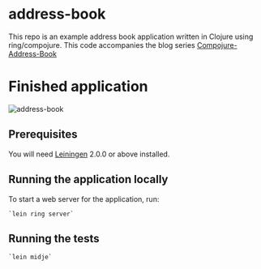 # address-book

This repo is an example address book application written in Clojure using
ring/compojure. This code accompanies the blog series [Compojure-Address-Book](www.jarrodctaylor.com/posts/Compojure-Addredd-Book-Part-1/)

# Finished application

![address-book](https://cloud.githubusercontent.com/assets/4416952/5063661/e2eff476-6db4-11e4-88fa-814d2eec5106.gif)

## Prerequisites

You will need [Leiningen][] 2.0.0 or above installed.

[leiningen]: https://github.com/technomancy/leiningen

## Running the application locally

To start a web server for the application, run:

    `lein ring server`

## Running the tests

    `lein midje`
